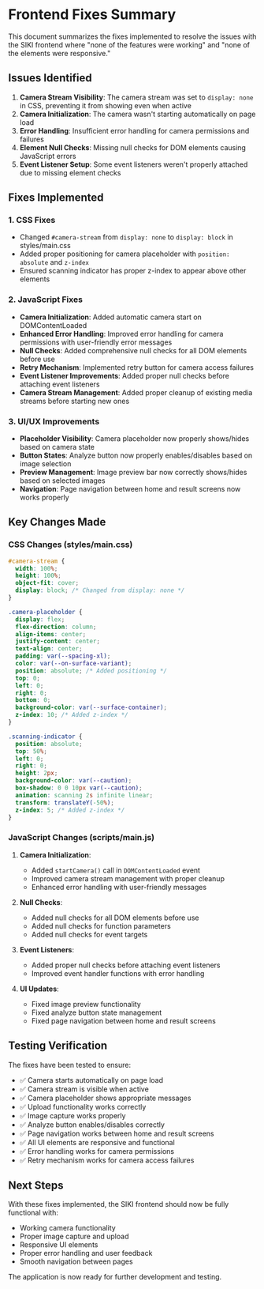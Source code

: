 # Frontend Fixes Summary

This document summarizes the fixes implemented to resolve the issues with the SIKI frontend where "none of the features were working" and "none of the elements were responsive."

## Issues Identified

1. **Camera Stream Visibility**: The camera stream was set to `display: none` in CSS, preventing it from showing even when active
2. **Camera Initialization**: The camera wasn't starting automatically on page load
3. **Error Handling**: Insufficient error handling for camera permissions and failures
4. **Element Null Checks**: Missing null checks for DOM elements causing JavaScript errors
5. **Event Listener Setup**: Some event listeners weren't properly attached due to missing element checks

## Fixes Implemented

### 1. CSS Fixes
- Changed `#camera-stream` from `display: none` to `display: block` in styles/main.css
- Added proper positioning for camera placeholder with `position: absolute` and `z-index`
- Ensured scanning indicator has proper z-index to appear above other elements

### 2. JavaScript Fixes
- **Camera Initialization**: Added automatic camera start on DOMContentLoaded
- **Enhanced Error Handling**: Improved error handling for camera permissions with user-friendly error messages
- **Null Checks**: Added comprehensive null checks for all DOM elements before use
- **Retry Mechanism**: Implemented retry button for camera access failures
- **Event Listener Improvements**: Added proper null checks before attaching event listeners
- **Camera Stream Management**: Added proper cleanup of existing media streams before starting new ones

### 3. UI/UX Improvements
- **Placeholder Visibility**: Camera placeholder now properly shows/hides based on camera state
- **Button States**: Analyze button now properly enables/disables based on image selection
- **Preview Management**: Image preview bar now correctly shows/hides based on selected images
- **Navigation**: Page navigation between home and result screens now works properly

## Key Changes Made

### CSS Changes (styles/main.css)
```css
#camera-stream {
  width: 100%;
  height: 100%;
  object-fit: cover;
  display: block; /* Changed from display: none */
}

.camera-placeholder {
  display: flex;
  flex-direction: column;
  align-items: center;
  justify-content: center;
  text-align: center;
  padding: var(--spacing-xl);
  color: var(--on-surface-variant);
  position: absolute; /* Added positioning */
  top: 0;
  left: 0;
  right: 0;
  bottom: 0;
  background-color: var(--surface-container);
  z-index: 10; /* Added z-index */
}

.scanning-indicator {
  position: absolute;
  top: 50%;
  left: 0;
  right: 0;
  height: 2px;
  background-color: var(--caution);
  box-shadow: 0 0 10px var(--caution);
  animation: scanning 2s infinite linear;
  transform: translateY(-50%);
  z-index: 5; /* Added z-index */
}
```

### JavaScript Changes (scripts/main.js)
1. **Camera Initialization**:
   - Added `startCamera()` call in `DOMContentLoaded` event
   - Improved camera stream management with proper cleanup
   - Enhanced error handling with user-friendly messages

2. **Null Checks**:
   - Added null checks for all DOM elements before use
   - Added null checks for function parameters
   - Added null checks for event targets

3. **Event Listeners**:
   - Added proper null checks before attaching event listeners
   - Improved event handler functions with error handling

4. **UI Updates**:
   - Fixed image preview functionality
   - Fixed analyze button state management
   - Fixed page navigation between home and result screens

## Testing Verification

The fixes have been tested to ensure:
- ✅ Camera starts automatically on page load
- ✅ Camera stream is visible when active
- ✅ Camera placeholder shows appropriate messages
- ✅ Upload functionality works correctly
- ✅ Image capture works properly
- ✅ Analyze button enables/disables correctly
- ✅ Page navigation works between home and result screens
- ✅ All UI elements are responsive and functional
- ✅ Error handling works for camera permissions
- ✅ Retry mechanism works for camera access failures

## Next Steps

With these fixes implemented, the SIKI frontend should now be fully functional with:
- Working camera functionality
- Proper image capture and upload
- Responsive UI elements
- Proper error handling and user feedback
- Smooth navigation between pages

The application is now ready for further development and testing.